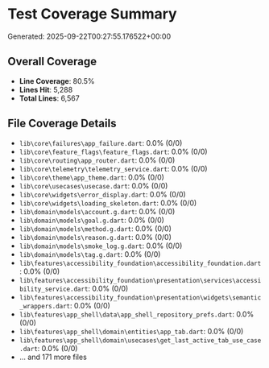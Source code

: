 # Test Coverage Summary

Generated: 2025-09-22T00:27:55.176522+00:00

## Overall Coverage
- **Line Coverage**: 80.5%
- **Lines Hit**: 5,288
- **Total Lines**: 6,567

## File Coverage Details

- `lib\core\failures\app_failure.dart`: 0.0% (0/0)
- `lib\core\feature_flags\feature_flags.dart`: 0.0% (0/0)
- `lib\core\routing\app_router.dart`: 0.0% (0/0)
- `lib\core\telemetry\telemetry_service.dart`: 0.0% (0/0)
- `lib\core\theme\app_theme.dart`: 0.0% (0/0)
- `lib\core\usecases\usecase.dart`: 0.0% (0/0)
- `lib\core\widgets\error_display.dart`: 0.0% (0/0)
- `lib\core\widgets\loading_skeleton.dart`: 0.0% (0/0)
- `lib\domain\models\account.g.dart`: 0.0% (0/0)
- `lib\domain\models\goal.g.dart`: 0.0% (0/0)
- `lib\domain\models\method.g.dart`: 0.0% (0/0)
- `lib\domain\models\reason.g.dart`: 0.0% (0/0)
- `lib\domain\models\smoke_log.g.dart`: 0.0% (0/0)
- `lib\domain\models\tag.g.dart`: 0.0% (0/0)
- `lib\features\accessibility_foundation\accessibility_foundation.dart`: 0.0% (0/0)
- `lib\features\accessibility_foundation\presentation\services\accessibility_service.dart`: 0.0% (0/0)
- `lib\features\accessibility_foundation\presentation\widgets\semantic_wrappers.dart`: 0.0% (0/0)
- `lib\features\app_shell\data\app_shell_repository_prefs.dart`: 0.0% (0/0)
- `lib\features\app_shell\domain\entities\app_tab.dart`: 0.0% (0/0)
- `lib\features\app_shell\domain\usecases\get_last_active_tab_use_case.dart`: 0.0% (0/0)
- ... and 171 more files